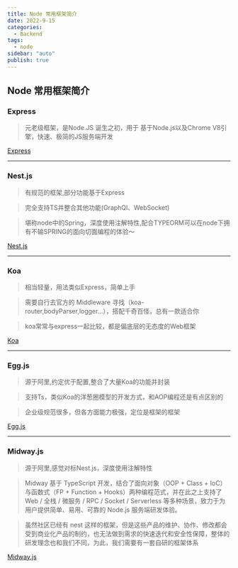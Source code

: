 ```yaml
---
title: Node 常用框架简介
date: 2022-9-15
categories:
  - Backend
tags:
  - node
sidebar: "auto"
publish: true
---
```


## Node 常用框架简介

### Express

> 元老级框架，是Node.JS 诞生之初，用于 基于Node.js以及Chrome V8引擎，快速、极简的JS服务端开发

[Express](https://www.expressjs.com.cn/)

--- 

### Nest.js

> 有规范的框架,部分功能基于Express

> 完全支持TS并整合其他功能(GraphQl、WebSocket)

> 堪称node中的Spring，深度使用注解特性,配合TYPEORM可以在node下拥有不输SPRING的面向切面编程的体验～

[Nest.js](https://nestjs.com/)

---

### Koa

> 相当轻量，用法类似Express，简单上手

> 需要自行去官方的 Middleware 寻找（koa-router,bodyParser,logger...），搭配千奇百怪，总有一款适合你

> koa常常与express一起比较，都是偏底层的无态度的Web框架

[Koa](https://koajs.com/)

---

### Egg.js

> 源于阿里,约定优于配置,整合了大量Koa的功能并封装

> 支持Ts，类似Koa的洋葱圈模型的开发方式，和AOP编程还是有点区别的

> 企业级规范很多，但各方面能力极强，定位是框架的框架

[Egg.js](https://eggjs.github.io/zh/)

--- 

### Midway.js 

> 源于阿里,感觉对标Nest.js，深度使用注解特性

> Midway 基于 TypeScript 开发，结合了面向对象（OOP + Class + IoC）与函数式（FP + Function + Hooks）两种编程范式，并在此之上支持了 Web / 全栈 / 微服务 / RPC / Socket / Serverless 等多种场景，致力于为用户提供简单、易用、可靠的 Node.js 服务端研发体验。

> 虽然社区已经有 nest 这样的框架，但是这些产品的维护、协作、修改都会受到商业化产品的制约，也无法做到需求的快速迭代和安全性保障，整体的研发理念也和我们不同，为此，我们需要有一套自研的框架体系

[Midway.js](https://midwayjs.org/docs/intro)